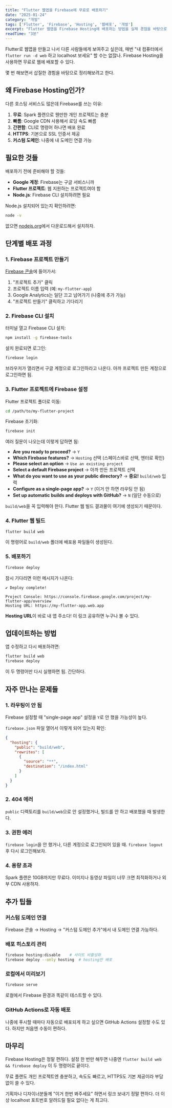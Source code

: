 ```yaml
---
title: "Flutter 웹앱을 Firebase에 무료로 배포하기"
date: "2025-01-24"
category: "개발"
tags: ['Flutter', 'Firebase', 'Hosting', '웹배포', '개발']
excerpt: "Flutter 웹앱을 Firebase Hosting에 배포하는 방법을 실제 경험을 바탕으로 단계별 설명"
readTime: "3분"
---
```


Flutter로 웹앱을 만들고 나서 다른 사람들에게 보여주고 싶은데, 매번 "내 컴퓨터에서 `flutter run -d web` 하고 localhost 보세요" 할 수는 없잖나. Firebase Hosting을 사용하면 무료로 웹에 배포할 수 있다.

몇 번 해보면서 삽질한 경험을 바탕으로 정리해보려고 한다.

## 왜 Firebase Hosting인가?

다른 호스팅 서비스도 많은데 Firebase를 쓰는 이유:

1. **무료**: Spark 플랜으로 웬만한 개인 프로젝트는 충분
2. **빠름**: Google CDN 사용해서 로딩 속도 빠름
3. **간편함**: CLI로 명령어 하나면 배포 완료
4. **HTTPS**: 기본으로 SSL 인증서 제공
5. **커스텀 도메인**: 나중에 내 도메인 연결 가능

## 필요한 것들

배포하기 전에 준비해야 할 것들:

- **Google 계정**: Firebase는 구글 서비스니까
- **Flutter 프로젝트**: 웹 지원하는 프로젝트여야 함
- **Node.js**: Firebase CLI 설치하려면 필요

Node.js 설치되어 있는지 확인하려면:
```bash
node -v
```

없으면 [nodejs.org](https://nodejs.org)에서 다운로드해서 설치하자.

## 단계별 배포 과정

### 1. Firebase 프로젝트 만들기

[Firebase 콘솔](https://console.firebase.google.com)에 들어가서:

1. "프로젝트 추가" 클릭
2. 프로젝트 이름 입력 (예: `my-flutter-app`)
3. Google Analytics는 일단 끄고 넘어가기 (나중에 추가 가능)
4. "프로젝트 만들기" 클릭하고 기다리기

### 2. Firebase CLI 설치

터미널 열고 Firebase CLI 설치:

```bash
npm install -g firebase-tools
```

설치 완료되면 로그인:

```bash
firebase login
```

브라우저가 열리면서 구글 계정으로 로그인하라고 나온다. 아까 프로젝트 만든 계정으로 로그인하면 됨.

### 3. Flutter 프로젝트에 Firebase 설정

Flutter 프로젝트 폴더로 이동:

```bash
cd /path/to/my-flutter-project
```

Firebase 초기화:

```bash
firebase init
```

여러 질문이 나오는데 이렇게 답하면 됨:

- **Are you ready to proceed?** → `Y`
- **Which Firebase features?** → `Hosting` 선택 (스페이스바로 선택, 엔터로 확인)
- **Please select an option** → `Use an existing project`
- **Select a default Firebase project** → 아까 만든 프로젝트 선택
- **What do you want to use as your public directory?** → **중요!** `build/web` 입력
- **Configure as a single-page app?** → `Y` (이거 안 하면 라우팅 안 됨)
- **Set up automatic builds and deploys with GitHub?** → `N` (일단 수동으로)

`build/web`을 꼭 입력해야 한다. Flutter 웹 빌드 결과물이 여기에 생성되기 때문이다.

### 4. Flutter 웹 빌드

```bash
flutter build web
```

이 명령어로 `build/web` 폴더에 배포용 파일들이 생성된다.

### 5. 배포하기

```bash
firebase deploy
```

잠시 기다리면 이런 메시지가 나온다:

```
✔ Deploy complete!

Project Console: https://console.firebase.google.com/project/my-flutter-app/overview
Hosting URL: https://my-flutter-app.web.app
```

**Hosting URL**이 바로 내 앱 주소다! 이 링크 공유하면 누구나 볼 수 있다.

## 업데이트하는 방법  

앱 수정하고 다시 배포하려면:

```bash
flutter build web
firebase deploy
```

이 두 명령어만 다시 실행하면 됨. 간단하다.

## 자주 만나는 문제들

### 1. 라우팅이 안 됨
Firebase 설정할 때 "single-page app" 설정을 `Y`로 안 했을 가능성이 높다. 

`firebase.json` 파일 열어서 이렇게 되어 있는지 확인:
```json
{
  "hosting": {
    "public": "build/web",
    "rewrites": [
      {
        "source": "**",
        "destination": "/index.html"
      }
    ]
  }
}
```

### 2. 404 에러
`public` 디렉토리를 `build/web`으로 안 설정했거나, 빌드를 안 하고 배포했을 때 발생한다.

### 3. 권한 에러
`firebase login`을 안 했거나, 다른 계정으로 로그인되어 있을 때. `firebase logout` 후 다시 로그인해보자.

### 4. 용량 초과
Spark 플랜은 10GB까지만 무료다. 이미지나 동영상 파일이 너무 크면 최적화하거나 외부 CDN 사용하자.

## 추가 팁들

### 커스텀 도메인 연결
Firebase 콘솔 → Hosting → "커스텀 도메인 추가"에서 내 도메인 연결 가능하다.

### 배포 히스토리 관리
```bash
firebase hosting:disable    # 사이트 비활성화
firebase deploy --only hosting  # hosting만 배포
```

### 로컬에서 미리보기
```bash
firebase serve
```
로컬에서 Firebase 환경과 똑같이 테스트할 수 있다.

### GitHub Actions로 자동 배포
나중에 푸시할 때마다 자동으로 배포되게 하고 싶으면 GitHub Actions 설정할 수도 있다. 하지만 처음엔 수동이 편하다.

## 마무리

Firebase Hosting은 정말 편하다. 설정 한 번만 해두면 나중엔 `flutter build web && firebase deploy` 이 두 명령어로 끝이다.

무료 플랜도 개인 프로젝트엔 충분하고, 속도도 빠르고, HTTPS도 기본 제공이라 부담 없이 쓸 수 있다.

기획자나 디자이너분들께 "이거 한번 봐주세요" 하면서 링크 보내기 정말 편하다. 더 이상 localhost 포트번호 알려드릴 필요 없다는 게 최고다.